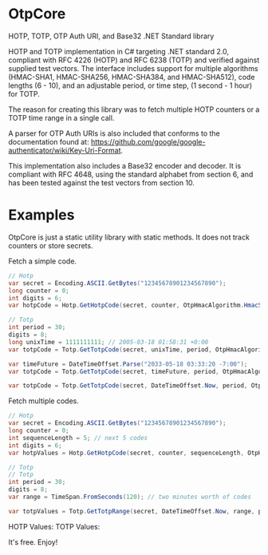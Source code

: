 # OtpCore
HOTP, TOTP, OTP Auth URI, and Base32 .NET Standard library

HOTP and TOTP implementation in C# targeting .NET standard 2.0, compliant with RFC 4226 (HOTP) and
RFC 6238 (TOTP) and verified against supplied test vectors. The interface includes support for
multiple algorithms (HMAC-SHA1, HMAC-SHA256, HMAC-SHA384, and HMAC-SHA512), code lengths (6 - 10),
and an adjustable period, or time step, (1 second - 1 hour) for TOTP.

The reason for creating this library was to fetch multiple HOTP counters or a TOTP time range in
a single call.

A parser for OTP Auth URIs is also included that conforms to the documentation found at:
https://github.com/google/google-authenticator/wiki/Key-Uri-Format.

This implementation also includes a Base32 encoder and decoder. It is compliant with RFC 4648,
using the standard alphabet from section 6, and has been tested against the test vectors from
section 10.

# Examples
OtpCore is just a static utility library with static methods.  It does not track counters or
store secrets.

Fetch a simple code.

```C#
// Hotp
var secret = Encoding.ASCII.GetBytes("12345678901234567890");
long counter = 0;
int digits = 6;
var hotpCode = Hotp.GetHotpCode(secret, counter, OtpHmacAlgorithm.HmacSha1, digits));

// Totp
int period = 30;
digits = 8;
long unixTime = 1111111111; // 2005-03-18 01:58:31 +0:00
var totpCode = Totp.GetTotpCode(secret, unixTime, period, OtpHmacAlgorithm.HmacSha1, digits);

var timeFuture = DateTimeOffset.Parse("2033-05-18 03:33:20 -7:00");
var totpCode = Totp.GetTotpCode(secret, timeFuture, period, OtpHmacAlgorithm.HmacSha1, digits);

var totpCode = Totp.GetTotpCode(secret, DateTimeOffset.Now, period, OtpHmacAlgorithm.HmacSha1, digits);
```

Fetch multiple codes.

```C#
// Hotp
var secret = Encoding.ASCII.GetBytes("12345678901234567890");
long counter = 0;
int sequenceLength = 5; // next 5 codes
int digits = 6;
var hotpValues = Hotp.GetHotpCode(secret, counter, sequenceLength, OtpHmacAlgorithm.HmacSha1, digits));

// Totp
// Totp
int period = 30;
digits = 8;
var range = TimeSpan.FromSeconds(120); // two minutes worth of codes

var totpValues = Totp.GetTotpRange(secret, DateTimeOffset.Now, range, period, OtpHmacAlgorithm.HmacSha1, digits);
```

HOTP Values:
TOTP Values:

It's free. Enjoy!
